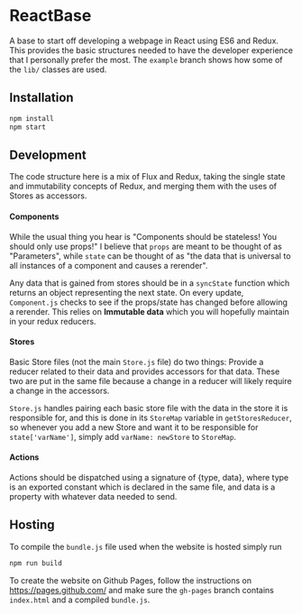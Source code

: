 # ReactBase
A base to start off developing a webpage in React using ES6 and Redux.  This provides the basic structures needed to have the developer experience that I personally prefer the most.  The `example` branch shows how some of the `lib/` classes are used.

## Installation

```bash
npm install
npm start
```

## Development

The code structure here is a mix of Flux and Redux, taking the single state and immutability concepts of Redux, and merging them with the uses of Stores as accessors.  

#### Components

While the usual thing you hear is "Components should be stateless!  You should only use props!" I believe that `props` are meant to be thought of as "Parameters", while `state` can be thought of as "the data that is universal to all instances of a component and causes a rerender".

Any data that is gained from stores should be in a `syncState` function which returns an object representing the next state.  On every update, `Component.js` checks to see if the props/state has changed before allowing a rerender.  This relies on __Immutable data__ which you will hopefully maintain in your redux reducers.


#### Stores

Basic Store files (not the main `Store.js` file) do two things: Provide a reducer related to their data and provides accessors for that data.  These two are put in the same file because a change in a reducer will likely require a change in the accessors.

`Store.js` handles pairing each basic store file with the data in the store it is responsible for, and this is done in its `StoreMap` variable in `getStoresReducer`, so whenever you add a new Store and want it to be responsible for `state['varName']`, simply add `varName: newStore` to `StoreMap`.  

#### Actions

Actions should be dispatched using a signature of {type, data}, where type is an exported constant which is declared in the same file, and data is a property with whatever data needed to send.


## Hosting
To compile the `bundle.js` file used when the website is hosted simply run
```bash
npm run build
```

To create the website on Github Pages, follow the instructions on https://pages.github.com/ and make sure the `gh-pages` branch contains `index.html` and a compiled `bundle.js`.
